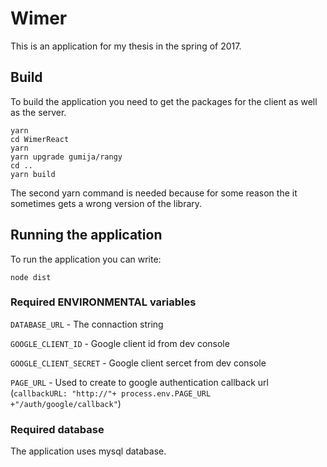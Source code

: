 # Wimer

This is an application for my thesis in the spring of 2017.

## Build

To build the application you need to get the packages for the client as well as the server.


```
yarn
cd WimerReact
yarn
yarn upgrade gumija/rangy
cd ..
yarn build
```

The second yarn command is needed because for some reason the it sometimes gets a wrong version of the library.

## Running the application

To run the application you can write:
```
node dist
```
### Required ENVIRONMENTAL variables

`DATABASE_URL` - The connaction string

`GOOGLE_CLIENT_ID` - Google client id from dev console

`GOOGLE_CLIENT_SECRET` - Google client sercet from dev console

`PAGE_URL` - Used to create to google authentication callback url (`callbackURL: "http://"+ process.env.PAGE_URL +"/auth/google/callback"`)

### Required database

The application uses mysql database.